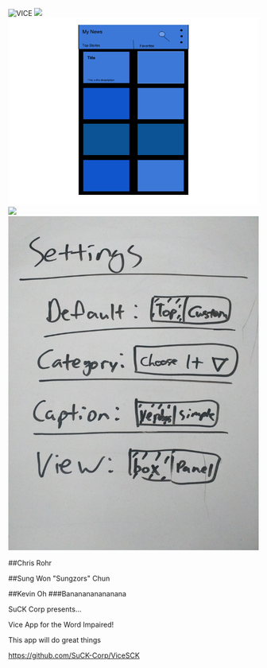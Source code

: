 ![VICE](https://upload-assets.vice.com/files/2016/02/26/1456516814vice_logo.png)
![](Screenshot(14).png)
![](prototype.png)
![](prototype1.png)
![](prototypesetings.jpg)

##Chris Rohr 

##Sung Won "Sungzors" Chun

##Kevin Oh
###Bananananananana


SuCK Corp presents...

Vice App for the Word Impaired!

This app will do great things

https://github.com/SuCK-Corp/ViceSCK

